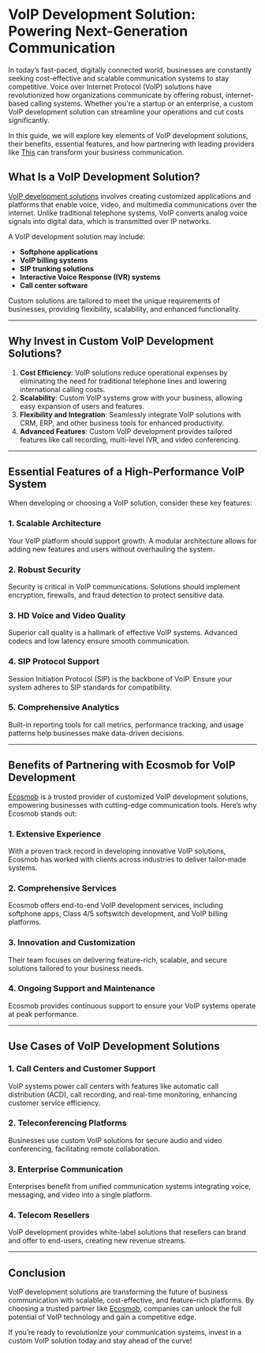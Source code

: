 # VoIP Development Solution: Powering Next-Generation Communication

In today’s fast-paced, digitally connected world, businesses are constantly seeking cost-effective and scalable communication systems to stay competitive. Voice over Internet Protocol (VoIP) solutions have revolutionized how organizations communicate by offering robust, internet-based calling systems. Whether you're a startup or an enterprise, a custom VoIP development solution can streamline your operations and cut costs significantly.

In this guide, we will explore key elements of VoIP development solutions, their benefits, essential features, and how partnering with leading providers like [This](https://www.ecosmob.com/) can transform your business communication.

## What Is a VoIP Development Solution?

[VoIP development solutions](https://www.ecosmob.com/voip-solutions-provider/) involves creating customized applications and platforms that enable voice, video, and multimedia communications over the internet. Unlike traditional telephone systems, VoIP converts analog voice signals into digital data, which is transmitted over IP networks.

A VoIP development solution may include:
- **Softphone applications**
- **VoIP billing systems**
- **SIP trunking solutions**
- **Interactive Voice Response (IVR) systems**
- **Call center software**

Custom solutions are tailored to meet the unique requirements of businesses, providing flexibility, scalability, and enhanced functionality.

---

## Why Invest in Custom VoIP Development Solutions?

1. **Cost Efficiency**: VoIP solutions reduce operational expenses by eliminating the need for traditional telephone lines and lowering international calling costs.
2. **Scalability**: Custom VoIP systems grow with your business, allowing easy expansion of users and features.
3. **Flexibility and Integration**: Seamlessly integrate VoIP solutions with CRM, ERP, and other business tools for enhanced productivity.
4. **Advanced Features**: Custom VoIP development provides tailored features like call recording, multi-level IVR, and video conferencing.

---

## Essential Features of a High-Performance VoIP System

When developing or choosing a VoIP solution, consider these key features:

### 1. **Scalable Architecture**
Your VoIP platform should support growth. A modular architecture allows for adding new features and users without overhauling the system.

### 2. **Robust Security**
Security is critical in VoIP communications. Solutions should implement encryption, firewalls, and fraud detection to protect sensitive data.

### 3. **HD Voice and Video Quality**
Superior call quality is a hallmark of effective VoIP systems. Advanced codecs and low latency ensure smooth communication.

### 4. **SIP Protocol Support**
Session Initiation Protocol (SIP) is the backbone of VoIP. Ensure your system adheres to SIP standards for compatibility.

### 5. **Comprehensive Analytics**
Built-in reporting tools for call metrics, performance tracking, and usage patterns help businesses make data-driven decisions.

---

## Benefits of Partnering with Ecosmob for VoIP Development

[Ecosmob](https://www.ecosmob.com/) is a trusted provider of customized VoIP development solutions, empowering businesses with cutting-edge communication tools. Here’s why Ecosmob stands out:

### 1. **Extensive Experience**
With a proven track record in developing innovative VoIP solutions, Ecosmob has worked with clients across industries to deliver tailor-made systems.

### 2. **Comprehensive Services**
Ecosmob offers end-to-end VoIP development services, including softphone apps, Class 4/5 softswitch development, and VoIP billing platforms.

### 3. **Innovation and Customization**
Their team focuses on delivering feature-rich, scalable, and secure solutions tailored to your business needs.

### 4. **Ongoing Support and Maintenance**
Ecosmob provides continuous support to ensure your VoIP systems operate at peak performance.

---

## Use Cases of VoIP Development Solutions

### 1. **Call Centers and Customer Support**
VoIP systems power call centers with features like automatic call distribution (ACD), call recording, and real-time monitoring, enhancing customer service efficiency.

### 2. **Teleconferencing Platforms**
Businesses use custom VoIP solutions for secure audio and video conferencing, facilitating remote collaboration.

### 3. **Enterprise Communication**
Enterprises benefit from unified communication systems integrating voice, messaging, and video into a single platform.

### 4. **Telecom Resellers**
VoIP development provides white-label solutions that resellers can brand and offer to end-users, creating new revenue streams.

---

## Conclusion

VoIP development solutions are transforming the future of business communication with scalable, cost-effective, and feature-rich platforms. By choosing a trusted partner like [Ecosmob](https://www.ecosmob.com/), companies can unlock the full potential of VoIP technology and gain a competitive edge.

If you’re ready to revolutionize your communication systems, invest in a custom VoIP solution today and stay ahead of the curve!
